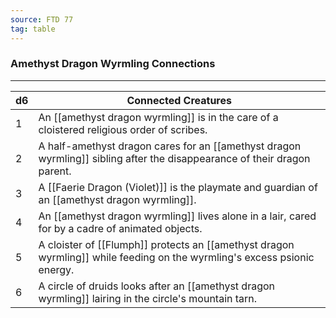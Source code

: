 ```yaml
---
source: FTD 77
tag: table
---
```


### Amethyst Dragon Wyrmling Connections
---
|d6|Connected Creatures|
|----|------------|
|1|An [[amethyst dragon wyrmling]] is in the care of a cloistered religious order of scribes.|
|2|A half-amethyst dragon cares for an [[amethyst dragon wyrmling]] sibling after the disappearance of their dragon parent.|
|3|A [[Faerie Dragon (Violet)]] is the playmate and guardian of an [[amethyst dragon wyrmling]].|
|4|An [[amethyst dragon wyrmling]] lives alone in a lair, cared for by a cadre of animated objects.|
|5|A cloister of [[Flumph]] protects an [[amethyst dragon wyrmling]] while feeding on the wyrmling's excess psionic energy.|
|6|A circle of druids looks after an [[amethyst dragon wyrmling]] lairing in the circle's mountain tarn.|
